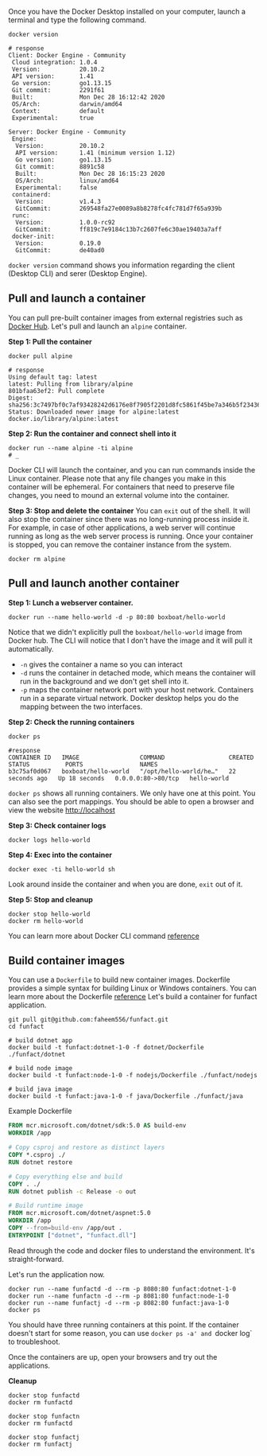 Once you have the Docker Desktop installed on your computer, launch a terminal and type the following command.

```shell
docker version

# response
Client: Docker Engine - Community
 Cloud integration: 1.0.4
 Version:           20.10.2
 API version:       1.41
 Go version:        go1.13.15
 Git commit:        2291f61
 Built:             Mon Dec 28 16:12:42 2020
 OS/Arch:           darwin/amd64
 Context:           default
 Experimental:      true

Server: Docker Engine - Community
 Engine:
  Version:          20.10.2
  API version:      1.41 (minimum version 1.12)
  Go version:       go1.13.15
  Git commit:       8891c58
  Built:            Mon Dec 28 16:15:23 2020
  OS/Arch:          linux/amd64
  Experimental:     false
 containerd:
  Version:          v1.4.3
  GitCommit:        269548fa27e0089a8b8278fc4fc781d7f65a939b
 runc:
  Version:          1.0.0-rc92
  GitCommit:        ff819c7e9184c13b7c2607fe6c30ae19403a7aff
 docker-init:
  Version:          0.19.0
  GitCommit:        de40ad0
```

`docker version` command shows you information regarding the client (Desktop CLI) and serer (Desktop Engine).

## Pull and launch a container
You can pull pre-built container images from external registries such as [Docker Hub](https://hub.docker.com). Let's pull and launch an `alpine` container.

**Step 1: Pull the container**
```shell
docker pull alpine

# response
Using default tag: latest
latest: Pulling from library/alpine
801bfaa63ef2: Pull complete 
Digest: sha256:3c7497bf0c7af93428242d6176e8f7905f2201d8fc5861f45be7a346b5f23436
Status: Downloaded newer image for alpine:latest
docker.io/library/alpine:latest
```

**Step 2: Run the container and connect shell into it**
```shell
docker run --name alpine -ti alpine
# _
```
Docker CLI will launch the container, and you can run commands inside the Linux container. Please note that any file changes you make in this container will be ephemeral. For containers that need to preserve file changes, you need to mound an external volume into the container.

**Step 3: Stop and delete the container**
You can `exit` out of the shell. It will also stop the container since there was no long-running process inside it. For example, in case of other applications, a web server will continue running as long as the web server process is running. Once your container is stopped, you can remove the container instance from the system.

```shell
docker rm alpine
```

## Pull and launch another container

**Step 1: Lunch a webserver container.**

```shell
docker run --name hello-world -d -p 80:80 boxboat/hello-world
```

Notice that we didn't explicitly pull the `boxboat/hello-world` image from Docker hub. The CLI will notice that I don't have the image and it will pull it automatically.
 
 * `-n` gives the container a name so you can interact 
 * `-d` runs the container in detached mode, which means the container will run in the background and we don't get shell into it.
 * `-p` maps the container network port with your host network. Containers run in a separate virtual network. Docker desktop helps you do the mapping between the two interfaces.

 **Step 2: Check the running containers**
 
 ```shell
 docker ps

 #response
 CONTAINER ID   IMAGE                 COMMAND                  CREATED          STATUS          PORTS                NAMES
b3c75af0d067   boxboat/hello-world   "/opt/hello-world/he…"   22 seconds ago   Up 18 seconds   0.0.0.0:80->80/tcp   hello-world
```
`docker ps` shows all running containers. We only have one at this point. You can also see the port mappings. You should be able to open a browser and view the website [http://localhost](http://localhost:80)

**Step 3: Check container logs**
```shell
docker logs hello-world
```

**Step 4: Exec into the container**
```shell
docker exec -ti hello-world sh
```
Look around inside the container and when you are done, `exit` out of it.

**Step 5: Stop and cleanup**
```shell
docker stop hello-world
docker rm hello-world
```

You can learn more about Docker CLI command [reference](https://docs.docker.com/engine/reference/commandline/docker/)

## Build container images

You can use a `Dockerfile` to build new container images. Dockerfile provides a simple syntax for building Linux or Windows containers. You can learn more about the Dockerfile [reference](https://docs.docker.com/engine/reference/builder/) Let's build a container for funfact application.

```shell
git pull git@github.com:faheem556/funfact.git
cd funfact

# build dotnet app
docker build -t funfact:dotnet-1-0 -f dotnet/Dockerfile ./funfact/dotnet

# build node image
docker build -t funfact:node-1-0 -f nodejs/Dockerfile ./funfact/nodejs

# build java image
docker build -t funfact:java-1-0 -f java/Dockerfile ./funfact/java
```

Example Dockerfile
```dockerfile
FROM mcr.microsoft.com/dotnet/sdk:5.0 AS build-env
WORKDIR /app

# Copy csproj and restore as distinct layers
COPY *.csproj ./
RUN dotnet restore

# Copy everything else and build
COPY . ./
RUN dotnet publish -c Release -o out

# Build runtime image
FROM mcr.microsoft.com/dotnet/aspnet:5.0
WORKDIR /app
COPY --from=build-env /app/out .
ENTRYPOINT ["dotnet", "funfact.dll"]
```


Read through the code and docker files to understand the environment. It's straight-forward.

Let's run the application now.

```shell
docker run --name funfactd -d --rm -p 8080:80 funfact:dotnet-1-0 
docker run --name funfactn -d --rm -p 8081:80 funfact:node-1-0 
docker run --name funfactj -d --rm -p 8082:80 funfact:java-1-0 
docker ps
```

You should have three running containers at this point. If the container doesn't start for some reason, you can use `docker ps -a' and `docker log` to troubleshoot.

Once the containers are up, open your browsers and try out the applications.

**Cleanup**
```shell
docker stop funfactd
docker rm funfactd

docker stop funfactn
docker rm funfactd

docker stop funfactj
docker rm funfactj
```
